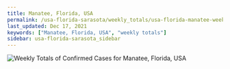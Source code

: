 ```yaml
---
title: Manatee, Florida, USA
permalink: /usa-florida-sarasota/weekly_totals/usa-florida-manatee-weekly_totals.html
last_updated: Dec 17, 2021
keywords: ["Manatee, Florida, USA", "weekly totals"]
sidebar: usa-florida-sarasota_sidebar
---
```


![Weekly Totals of Confirmed Cases for Manatee, Florida, USA](/covid_tracker/images/graphs/usa-florida-manatee-weekly_totals_graph.png)
